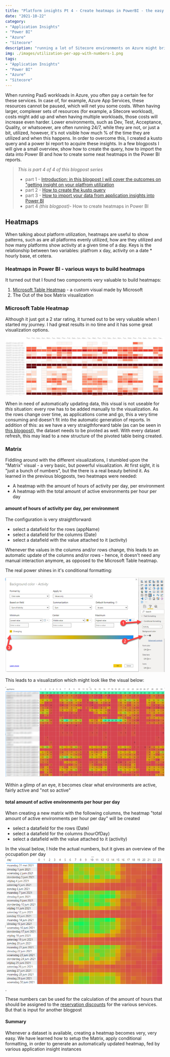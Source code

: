 ```yaml
---
title: "Platform insights Pt 4 - Create heatmaps in PowerBI - the easy way"
date: "2021-10-22"
category: 
- "Application Insights"
- "Power BI"
- "Azure"
- "Sitecore"
description: "running a lot of Sitecore environments on Azure might bring a lot of costs, as the payroll continues 24/7. This blogpost series describes how to get insights in the actual utilization (and waste)"
img: ./images/utilization-per-app-with-numbers-1.png
tags:
- "Application Insights"
- "Power BI"
- "Azure"
- "Sitecore"
---
```

When running PaaS workloads in Azure, you often pay a certain fee for these services. In case of, for example, Azure App Services, these resources cannot be paused, which will net you some costs. When having larger, complexer sets of resources (for example, a Sitecore workload), costs might add up and when having multiple workloads, those costs will increase even harder. Lower environments, such as Dev, Test, Acceptance, Quality, or whatsoever, are often running 24/7, while they are not, or just a bit, utilized, however, it's not visible how much % of the time they are utilized and when this happens. In order to overcome this, I created a kusto query and a power bi report to acquire these insights. In a few blogposts I will give a small overview, show how to create the query, how to import the data into Power BI and how to create some neat heatmaps in the Power BI reports. 

> *This is part 4 of 4 of this blogpost series* 
> * part 1  - [Introduction: in this blogpost I will cover the outcomes on "getting insight on your platfrom utilization](..\getting-insights-in-your-paas-utilization-using-app-insights-and-power-bi-part-1)
> * part 2 - [How to create the kusto query](..\getting-insights-in-your-paas-utilization-using-app-insights-and-power-bi-part-2)
> * part 3 - [How to import your data from application insights into Power BI](..\getting-insights-in-your-paas-utilization-using-app-insights-and-power-bi-part-3)
> * part 4 *(this blogpost)*- How to create heatmaps in Power BI

## Heatmaps
When talking about platform utilization, heatmaps are useful to show patterns, such as are all platforms evenly utilized, how are they utilized and how many platforms show activity at a given time of a day. Keys is the relationship between two variables: platfrom x day, activity on a date * hourly base, et cetera.

### Heatmaps in Power BI - various ways to build heatmaps
It turned out that I found two components very valuable to build heatmaps:

1. [Microsoft Table Heatmap](https://appsource.microsoft.com/en-us/product/power-bi-visuals/WA104380818?tab=Overview) - a custom visual made by Microsoft
2. The Out of the box Matrix visualization

### Microsoft Table Heatmap
Although it just got a 2 star rating, it turned out to be very valuable when I started my journey. I had great results in no time and it has some great visualization options. 

![](./images/heatmap-custom.png)

When in need of automatically updating data, this visual is not useable for *this* situation: every row has to be added manually to the visualization. As the rows change over time, as applications come and go, this a very time consuming and doesn't fit into the automatic generation of reports. In addition of this: as we have a very straigthforward table (as can be seen in [this blogpost](..\geosearch-with-fast-search-for-sharepoint-2010-part-2-custom-pipeline-extensions)), the dataset needs to be pivoted as well. With every dataset refresh, this may lead to a new structure of the pivoted table being created.

### Matrix
Fiddling around with the different visualizations, I stumbled upon the "Matrix" visual - a very basic, but powerful visualization. At first sight, it is "just a bunch of numbers", but the there is a real beauty behind it. As learned in the previous blogposts, two heatmaps were needed:

* A heatmap with the amount of hours of activity per day, per environment
* A heatmap with the total amount of active environments per hour per day

#### amount of hours of activity per day, per environment
The configuration is very straightforward:

* select a datafield for the rows (appName)
* select a datafield for the columns (Date)
* select a datafield with the value attached to it (activity)

Whenever the values in the columns and/or rows change, this leads to an automatic update of the columns and/or rows - hence, it doesn't need any manual interaction anymore, as opposed to the Microsoft Table heatmap.

The real power shines in it's conditional formatting:

![](./images/conditional-formatting.jpg)

This leads to a visualization which might look like the visual below:

![](./images/utilization-per-app-with-numbers-1.png)

Within a glimp of an eye, it becomes clear what environments are active, fairly active and "not so active" 

#### total amount of active environments per hour per day
When creating a new matrix with the following columns, the heatmap "total amount of active environments per hour per day" will be created

* select a datafield for the rows (Date)
* select a datafield for the columns (hourOfDay)
* select a datafield with the value attached to it (activity)

In the visual below, I hide the actual numbers, but it gives an overview of the occupation per day
![](./images/number-of-systems-per-hour-per-day-no-numbers.png).

These numbers can be used for the calculation of the amount of hours that should be assigned to the [reservation discounts](https://docs.microsoft.com/en-us/azure/cost-management-billing/reservations/reservation-discount-app-service) for the various services. But that is input for another blogpost

#### Summary
Whenever a dataset is available, creating a heatmap becomes very, very easy. We have learned how to setup the Matrix, apply conditional formatting, in order to generate an automatically updated heatmap, fed by various application insight instances





